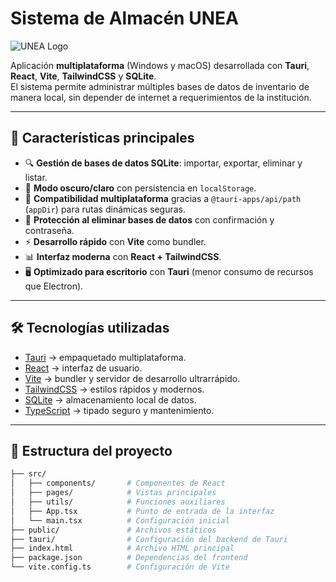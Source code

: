 # Sistema de Almacén UNEA

![UNEA Logo](https://www.unea.edu.mx/hubfs/Flujo%20Ingenier%C3%ADa%20Industrial%202022%20Marzo/Logos%20Marcas/logos%202024/unea.svg)


Aplicación **multiplataforma** (Windows y macOS) desarrollada con **Tauri**, **React**, **Vite**, **TailwindCSS** y **SQLite**.  
El sistema permite administrar múltiples bases de datos de inventario de manera local, sin depender de internet a requerimientos de la institución.  

---

## 🚀 Características principales

- 🔍 **Gestión de bases de datos SQLite**: importar, exportar, eliminar y listar.  
- 🎨 **Modo oscuro/claro** con persistencia en `localStorage`.  
- 📂 **Compatibilidad multiplataforma** gracias a `@tauri-apps/api/path` (`appDir`) para rutas dinámicas seguras.  
- 🔑 **Protección al eliminar bases de datos** con confirmación y contraseña.  
- ⚡ **Desarrollo rápido** con **Vite** como bundler.  
- 📊 **Interfaz moderna** con **React + TailwindCSS**.  
- 🖥️ **Optimizado para escritorio** con **Tauri** (menor consumo de recursos que Electron).  

---

## 🛠️ Tecnologías utilizadas

- [Tauri](https://tauri.app/) → empaquetado multiplataforma.  
- [React](https://react.dev/) → interfaz de usuario.  
- [Vite](https://vitejs.dev/) → bundler y servidor de desarrollo ultrarrápido.  
- [TailwindCSS](https://tailwindcss.com/) → estilos rápidos y modernos.  
- [SQLite](https://www.sqlite.org/) → almacenamiento local de datos.  
- [TypeScript](https://www.typescriptlang.org/) → tipado seguro y mantenimiento.  

---

## 📂 Estructura del proyecto

```bash
├── src/
│   ├── components/       # Componentes de React
│   ├── pages/            # Vistas principales
│   ├── utils/            # Funciones auxiliares
│   ├── App.tsx           # Punto de entrada de la interfaz
│   └── main.tsx          # Configuración inicial
├── public/               # Archivos estáticos
├── tauri/                # Configuración del backend de Tauri
├── index.html            # Archivo HTML principal
├── package.json          # Dependencias del frontend
└── vite.config.ts        # Configuración de Vite
